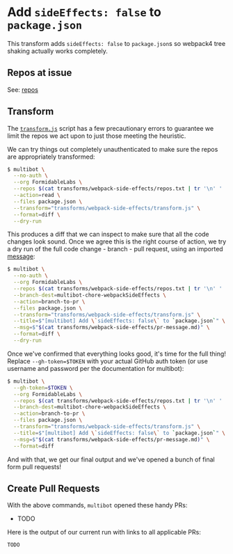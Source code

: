 Add `sideEffects: false` to `package.json`
==========================================

This transform adds `sideEffects: false` to `package.json`s so webpack4 tree shaking actually works completely.

## Repos at issue

See: [repos](./repos.txt)

## Transform

The [`transform.js`](./transform.js) script has a few precautionary errors to
guarantee we limit the repos we act upon to just those meeting the heuristic.

We can try things out completely unauthenticated to make sure the repos are
appropriately transformed:

```sh
$ multibot \
  --no-auth \
  --org FormidableLabs \
  --repos $(cat transforms/webpack-side-effects/repos.txt | tr '\n' ' ') \
  --action=read \
  --files package.json \
  --transform="transforms/webpack-side-effects/transform.js" \
  --format=diff \
  --dry-run
```

This produces a diff that we can inspect to make sure that all the code changes
look sound. Once we agree this is the right course of action, we try a dry
run of the full code change - branch - pull request, using an imported
[message](./pr-message.md):

```sh
$ multibot \
  --no-auth \
  --org FormidableLabs \
  --repos $(cat transforms/webpack-side-effects/repos.txt | tr '\n' ' ') \
  --branch-dest=multibot-chore-webpackSideEffects \
  --action=branch-to-pr \
  --files package.json \
  --transform="transforms/webpack-side-effects/transform.js" \
  --title=$"[multibot] Add \`sideEffects: false\` to `package.json`" \
  --msg=$"$(cat transforms/webpack-side-effects/pr-message.md)" \
  --format=diff \
  --dry-run
```

Once we've confirmed that everything looks good, it's time for the full thing!
Replace `--gh-token=$TOKEN` with your actual GitHub auth token (or use username
and password per the documentation for multibot):

```sh
$ multibot \
  --gh-token=$TOKEN \
  --org FormidableLabs \
  --repos $(cat transforms/webpack-side-effects/repos.txt | tr '\n' ' ') \
  --branch-dest=multibot-chore-webpackSideEffects \
  --action=branch-to-pr \
  --files package.json \
  --transform="transforms/webpack-side-effects/transform.js" \
  --title=$"[multibot] Add \`sideEffects: false\` to `package.json`" \
  --msg=$"$(cat transforms/webpack-side-effects/pr-message.md)" \
  --format=diff
```

And with that, we get our final output and we've opened a bunch of final form
pull requests!

## Create Pull Requests

With the above commands, `multibot` opened these handy PRs:

* TODO

Here is the output of our current run with links to all applicable PRs:

```diff
TODO
```
